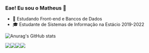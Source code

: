 ### Eae! Eu sou o Matheus 👋

- 🌱 Estudando Front-end e Bancos de Dados
- 🎓 Estudante de Sistemas de Informação na Estácio 2019-2022

![Anurag's GitHub stats](https://github-readme-stats.vercel.app/api?username=kmatheus&show_icons=true&theme=merko)

<div>
  <a href="kmathews.blaze@gmail.com"><img src="https://img.shields.io/badge/Gmail-D14836?style=for-the-badge&logo=gmail&logoColor=white" target="_blank></a>
  <a href=""><img src="https://img.shields.io/badge/Facebook-1877F2?style=for-the-badge&logo=facebook&logoColor=white" target="_blank></a>
  <a href=""><img src="https://img.shields.io/badge/Instagram-E4405F?style=for-the-badge&logo=instagram&logoColor=white" target="_blank></a>
  <a href="https://www.linkedin.com/in/kelvin-matheus-90a312182/"><img src="https://img.shields.io/badge/LinkedIn-0077B5?style=for-the-badge&logo=linkedin&logoColor=white" target=></a>
</div>
